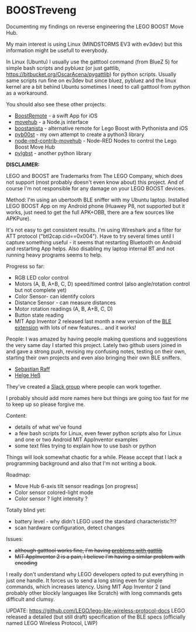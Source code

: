 # BOOSTreveng

Documenting my findings on reverse engineering the LEGO BOOST Move Hub.

My main interest is using Linux (MINDSTORMS EV3 with ev3dev) but this information might be usefull to everybody.

In Linux (Ubuntu) I usually use the gatttool command (from BlueZ 5) for simple bash scripts and pybluez (or just gattlib, https://bitbucket.org/OscarAcena/pygattlib) for python scripts. Usually same scripts run fine on ev3dev but since bluez, pybluez
and the linux kernel are a bit behind Ubuntu sometimes I need to call gatttool from python as a workaround.

You should also see these other projects:
- [BoostRemote](https://github.com/bricklife/BoostRemote) - a swift App for iOS
- [movehub](https://github.com/hobbyquaker/node-movehub) - a Node.js interface
- [boostanista](https://github.com/mithrendal/boostanista) - alternative remote for Lego Boost with Pythonista and iOS
- [pyb00st](https://github.com/JorgePe/pyb00st) - my own attempt to create a python3 library
- [node-red-contrib-movehub](https://flows.nodered.org/node/node-red-contrib-movehub) - Node-RED Nodes to control the Lego Boost Move Hub
- [pylgbst](https://github.com/undera/pylgbst) - another python library

**DISCLAIMER:**

LEGO and BOOST are Trademarks from The LEGO Company, which does not support (most probably doesn't even know about) this project.
And of course I'm not responsible for any damage on your LEGO BOOST devices.

Method:
I'm using an ubertooth BLE sniffer with my Ubuntu laptop. Installed LEGO BOOST App on my Android phone (Huawey P8, not supported but it works, just need to get the full APK+OBB, there are a few sources like APKPure).

It's not easy to get consistent results. I'm using Wireshark and a filter for ATT protocol ("btl2cap.cid==0x004"). Have to try several times until I capture something useful - it seems that restarting Bluetooth on Android and restarting App helps. Also disabling my laptop internal BT and not running heavy programs seems to help.

Progress so far:
- RGB LED color control
- Motors (A, B, A+B, C, D) speed/timed control (also angle/rotation control but not complete yet)
- Color Sensor- can identify colors
- Distance Sensor - can measure distances
- Motor rotation readings (A, B, A+B, C, D)
- Button state reading
- MIT App Inventor 2 released last month a new version of the [BLE extension](http://iot.appinventor.mit.edu/assets/resources/edu.mit.appinventor.ble.aix) with lots of new features... and it works!

People:
I was amazed by having people making questions and suggestions the very same day I started this project.
Lately two github users joined in and gave a strong push, revising my confusing notes, testing on their own,
starting their own projects and even also bringing their own BLE sniffers.
- [Sebastian Raff](https://github.com/hobbyquaker)
- [Helge Heß](https://github.com/helje5)

They've created a [Slack group](https://join.slack.com/t/legoboost/shared_invite/MjMxNzYxMTIwNzM3LTE1MDM4MjU4NTEtNGQwNWQwNDk5NQ) where people can work together.

I probably should add more names here but things are going too fast for me to keep up so please forgive me.

Content:
- details of what we've found
- a few bash scripts for Linux, even fewer python scripts also for Linux and one or two Android MIT AppInventor examples
- some text files trying to explain how to use bash or python

Things will look somewhat chaotic for a while. Please accept that I lack a programming background and also that I'm not writing a book.

Roadmap:
- Move Hub 6-axis tilt sensor readings [on progress]
- Color sensor colored-light mode
- Color sensor ? light intensity ?

Totally blind yet:
- battery level - why didn't LEGO used the standard characteristic?!?
- scan hardware configuration, detect changes

Issues:
- ~~although gatttool works fine, I'm having [problems with gattlib](https://github.com/JorgePe/BOOSTreveng/issues/4)~~
- ~~MIT AppInventor 2  is a pain, I believe I'm having a similar problem with encoding~~

I really don't understand why LEGO developers opted to put everything in just one handle. It forces us to send a long string even for simple commands, which increases latency. Using MIT App Inventor 2 (and probably other blockly languages like Scratch) with long commands gets difficult and clumsy.

 
UPDATE:
https://github.com/LEGO/lego-ble-wireless-protocol-docs
LEGO released a detailed (but still draft) specification of the BLE specs (officially named LEGO Wireless Protocol, LWP)
